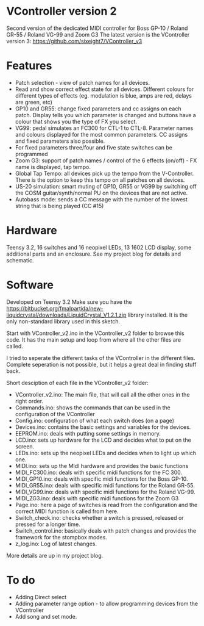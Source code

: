 # VController version 2
Second version of the dedicated MIDI controller for Boss GP-10  / Roland GR-55 / Roland VG-99 and Zoom G3
The latest version is the VController version 3: https://github.com/sixeight7/VController_v3

# Features
* Patch selection - view of patch names for all devices.
* Read and show correct effect state for all devices. Different colours for different types of effects (eg. modulation is blue, amps are red, delays are green, etc)
* GP10 and GR55: change fixed parameters and cc assigns on each patch. Display tells you which parameter is changed and buttons have a colour that shows you the type of FX you select.
* VG99: pedal simulates an FC300 for CTL-1 to CTL-8. Parameter names and colours displayed for the most common parameters. CC assigns and fixed parameters also possible.
* For fixed parameters three/four and five state switches can be programmed
* Zoom G3: support of patch names / control of the 6 effects (on/off) - FX name is displayed, tap tempo.
* Global Tap Tempo: all devices pick up the tempo from the V-Controller. There is the option to keep this tempo on all patches on all devices.
* US-20 simulation: smart muting of GP10, GR55 or VG99 by switching off the COSM guitar/synth/normal PU on the devices that are not active.
* Autobass mode: sends a CC message with the number of the lowest string that is being played (CC #15)

# Hardware
Teensy 3.2, 16 switches and 16 neopixel LEDs, 13 1602 LCD display, some additional parts and an enclosure.
See my project blog for details and schematic.

# Software
Developed on Teensy 3.2 
Make sure you have the https://bitbucket.org/fmalpartida/new-liquidcrystal/downloads/LiquidCrystal_V1.2.1.zip library installed. It is the only non-standard library used in this sketch.

Start with VController_v2.ino in the VController_v2 folder to browse this code. It has the main setup and loop from where all the other files are called.

I tried to seperate the different tasks of the VController in the different files. Complete seperation is not possible, but it helps a great deal in finding stuff back.

Short desciption of each file in the VController_v2 folder:

* VController_v2.ino: The main file, that will call all the other ones in the right order.
* Commands.ino: shows the commands that can be used in the configuration of the VController
* Config.ino: configuration of what each switch does (on a page)
* Devices.ino: contains the basic settings and variables for the devices.
* EEPROM.ino: deals with putting some settings in memory.
* LCD.ino: sets up hardware for the LCD and decides what to put on the screen.
* LEDs.ino: sets up the neopixel LEDs and decides when to light up which one.
* MIDI.ino: sets up the MIdI hardware and provides the basic functions
* MIDI_FC300.ino: deals with specific midi functions for the FC 300.
* MIDI_GP10.ino: deals with specific midi functions for the Boss GP-10.
* MIDI_GR55.ino: deals with specific midi functions for the Roland GR-55.
* MIDI_VG99.ino: deals with specific midi functions for the Roland VG-99.
* MIDI_ZG3.ino: deals with specific midi functions for the Zoom G3
* Page.ino: here a page of switches is read from the configuration and the correct MIDI function is called from here.
* Switch_check.ino: checks whether a switch is pressed, released or pressed for a longer time.
* Switch_control.ino: basically deals with patch changes and provides the framework for the stompbox modes.
* z_log.ino: Log of latest changes.

More details are up in my project blog.

# To do
* Adding Direct select
* Adding parameter range option - to allow programming devices from the VController
* Add song and set mode.
